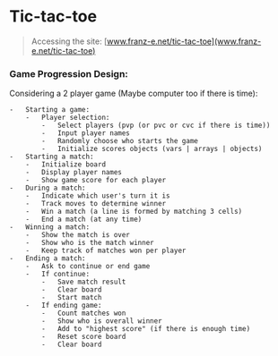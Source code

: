 # Tic-tac-toe

> Accessing the site: [www.franz-e.net/tic-tac-toe](www.franz-e.net/tic-tac-toe)

### Game Progression Design:

Considering a 2 player game (Maybe computer too if there is time):

    -   Starting a game:
        -   Player selection:
            -   Select players (pvp (or pvc or cvc if there is time))
            -   Input player names
            -   Randomly choose who starts the game
            -   Initialize scores objects (vars | arrays | objects)
    -   Starting a match:
        -   Initialize board
        -   Display player names
        -   Show game score for each player
    -   During a match:
        -   Indicate which user's turn it is
        -   Track moves to determine winner
        -   Win a match (a line is formed by matching 3 cells)
        -   End a match (at any time)
    -   Winning a match:
        -   Show the match is over
        -   Show who is the match winner
        -   Keep track of matches won per player
    -   Ending a match:
        -   Ask to continue or end game
        -   If continue:
            -   Save match result
            -   Clear board
            -   Start match
        -   If ending game:
            -   Count matches won
            -   Show who is overall winner
            -   Add to "highest score" (if there is enough time)
            -   Reset score board
            -   Clear board
